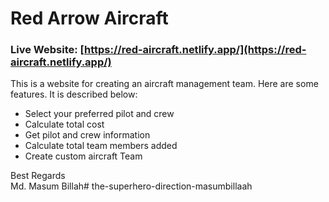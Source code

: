 # Red Arrow Aircraft

### Live Website: [https://red-aircraft.netlify.app/](https://red-aircraft.netlify.app/)

This is a website for creating an aircraft management team. 
Here are some features. It is described below:

* Select your preferred pilot and crew
* Calculate total cost
* Get pilot and crew information
* Calculate total team members added
* Create custom aircraft Team

Best Regards \
Md. Masum Billah# the-superhero-direction-masumbillaah
